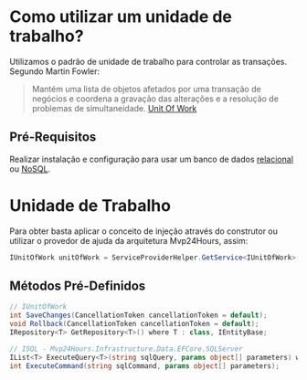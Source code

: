 # Como utilizar um unidade de trabalho?
Utilizamos o padrão de unidade de trabalho para controlar as transações. Segundo Martin Fowler:
> Mantém uma lista de objetos afetados por uma transação de negócios e coordena a gravação das alterações e a resolução de problemas de simultaneidade. [Unit Of Work](http://martinfowler.com/eaaCatalog/unitOfWork.html)

## Pré-Requisitos
Realizar instalação e configuração para usar um banco de dados [relacional](pt-br/database/relational.md) ou [NoSQL](pt-br/database/nosql.md).

# Unidade de Trabalho
Para obter basta aplicar o conceito de injeção através do construtor ou utilizar o provedor de ajuda da arquitetura Mvp24Hours, assim:
```csharp
IUnitOfWork unitOfWork = ServiceProviderHelper.GetService<IUnitOfWork>();
```

## Métodos Pré-Definidos
```csharp
// IUnitOfWork
int SaveChanges(CancellationToken cancellationToken = default);
void Rollback(CancellationToken cancellationToken = default);
IRepository<T> GetRepository<T>() where T : class, IEntityBase;

// ISQL - Mvp24Hours.Infrastructure.Data.EFCore.SQLServer
IList<T> ExecuteQuery<T>(string sqlQuery, params object[] parameters) where T : class;
int ExecuteCommand(string sqlCommand, params object[] parameters);
```
